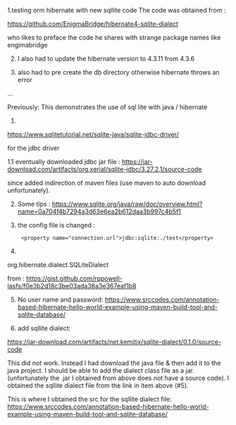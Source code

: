 1.testing orm hibernate with new sqllite code
The code was obtained from :

https://github.com/EnigmaBridge/hibernate4-sqlite-dialect

who likes to preface the code he shares with strange package names like engimabridge

2. I also had to update the hibernate version to 4.3.11 from 4.3.6

3. also had to pre create the db directory otherwise hibernate throws an error

...

Previously:
This demonstrates the use of sql lite with java / hibernate


1. 
https://www.sqlitetutorial.net/sqlite-java/sqlite-jdbc-driver/

for the jdbc driver

1.1
eventually downloaded jdbc jar file : 
https://jar-download.com/artifacts/org.xerial/sqlite-jdbc/3.27.2.1/source-code 

since added indirection of maven files (use maven to auto download unfortunately).

2. Some tips :
https://www.sqlite.org/java/raw/doc/overview.html?name=0a704f4b7294a3d63e6ea2b612daa3b997c4b5f1

3. the config file is changed : 

		<property name="connection.url">jdbc:sqlite:./test</property>

4. 
org.hibernate.dialect.SQLiteDialect

from : 
https://gist.github.com/rppowell-lasfs/f0e3b2d18c3be03ada38a3e367eaf1b8


5. No user name and password:
https://www.srccodes.com/annotation-based-hibernate-hello-world-example-using-maven-build-tool-and-sqlite-database/

6. add sqllite dialect:

https://jar-download.com/artifacts/net.kemitix/sqlite-dialect/0.1.0/source-code


This did not work.
Instead I had  download the java file & then add it
to the java project. I should be able to add the dialect class file as a jar. (unfortunately the .jar I obtained from above does not have a source code). I obtained the sqllite dialect file from the link in item above (#5).

This is where I obtained the src for the sqllite dialect file: 
https://www.srccodes.com/annotation-based-hibernate-hello-world-example-using-maven-build-tool-and-sqlite-database/

